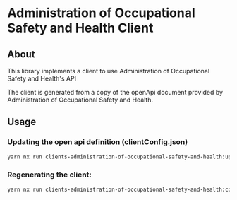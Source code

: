 # Administration of Occupational Safety and Health Client

## About

This library implements a client to use Administration of Occupational Safety and Health's API

The client is generated from a copy of the openApi document provided by Administration of Occupational Safety and Health.

## Usage

### Updating the open api definition (clientConfig.json)

```sh
yarn nx run clients-administration-of-occupational-safety-and-health:update-openapi-document
```

### Regenerating the client:

```sh
yarn nx run clients-administration-of-occupational-safety-and-health:codegen/backend-client
```
